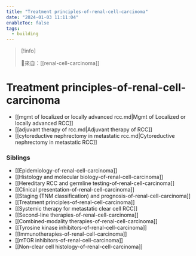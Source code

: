 ```yaml
---
title: "Treatment principles-of-renal-cell-carcinoma"
date: "2024-01-03 11:11:04"
enableToc: false
tags:
  - building
---
```

> [!info]
>
> 🌱來自：[[renal-cell-carcinoma]]
# Treatment principles-of-renal-cell-carcinoma
- [[mgmt of localized or locally advanced rcc.md|Mgmt of Localized or locally advanced RCC]]
- [[adjuvant therapy of rcc.md|Adjuvant therapy of RCC]]
- [[cytoreductive nephrectomy in metastatic rcc.md|Cytoreductive nephrectomy in metastatic RCC]]
### Siblings
- [[Epidemiology-of-renal-cell-carcinoma]]
- [[Histology and molecular biology-of-renal-cell-carcinoma]]
- [[Hereditary RCC and germline testing-of-renal-cell-carcinoma]]
- [[Clinical presentation-of-renal-cell-carcinoma]]
- [[Staging (TNM classification) and prognosis-of-renal-cell-carcinoma]]
- [[Treatment principles-of-renal-cell-carcinoma]]
- [[Systemic therapy for metastatic clear cell RCC]]
- [[Second-line therapies-of-renal-cell-carcinoma]]
- [[Combined-modality therapies-of-renal-cell-carcinoma]]
- [[Tyrosine kinase inhibitors-of-renal-cell-carcinoma]]
- [[Immunotherapies-of-renal-cell-carcinoma]]
- [[mTOR inhibitors-of-renal-cell-carcinoma]]
- [[Non-clear cell histology-of-renal-cell-carcinoma]]
